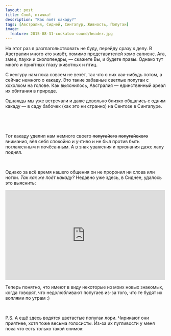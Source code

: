 ```yaml
---
layout: post
title: Спой, птичка!
description: "Как поёт какаду?"
tags: [Австралия, Сидней, Сингапур, Живность, Попугаи]
image:
  feature: 2015-08-31-cockatoo-sound/header.jpg
---
```


На этот раз я разглагольствовать не буду, перейду сразу к делу. В Австралии много кто живёт, помимо представителей хомо сапиенс. Ага, змеи, пауки и сколопендры, — скажете Вы, и будете правы. Однако тут много и приятных глазу животных и птиц.

С кенгуру нам пока совсем не везёт, так что о них как-нибудь потом, а сейчас немного о какаду. Это такие забавные светлые попугаи с хохолком на голове. Как выяснилось, Австралия — единственный ареал их обитания в природе.

<!--more-->

Однажды мы уже встречали и даже довольно близко общались с одним какаду — в саду бабочек (как это ни странно) на Сентозе в Сингапуре.

<figure class="half">    
    <a href="https://farm1.staticflickr.com/769/21033986525_146bd65b28_b.jpg"><img src="https://farm1.staticflickr.com/769/21033986525_146bd65b28_c.jpg" alt=""></a>    
    <a href="https://farm6.staticflickr.com/5675/21033967225_0a6b3a72f6_b.jpg"><img src="https://farm6.staticflickr.com/5675/21033967225_0a6b3a72f6_c.jpg" alt=""></a>
</figure>
<figure class="half">
    <a href="https://farm1.staticflickr.com/746/20412931363_4aca03567a_b.jpg"><img src="https://farm1.staticflickr.com/746/20412931363_4aca03567a_c.jpg" alt=""></a>
    <a href="https://farm1.staticflickr.com/673/21007776556_58f4a54b82_b.jpg"><img src="https://farm1.staticflickr.com/673/21007776556_58f4a54b82_c.jpg" alt=""></a>
</figure>

Тот какаду уделил нам немного своего ~~попугайего~~ ~~попугайского~~ внимания, вёл себя спокойно и учтиво и не был против быть поглаженным и почёсанным. А в знак уважения и признания даже лапу поднял.

<figure class="half">
    <a href="https://farm1.staticflickr.com/676/21024093482_3cfa739d82_b.jpg"><img src="https://farm1.staticflickr.com/676/21024093482_3cfa739d82_c.jpg" alt=""></a>
    <a href="https://farm1.staticflickr.com/606/20847238289_4b5d7d5749_b.jpg"><img src="https://farm1.staticflickr.com/606/20847238289_4b5d7d5749_c.jpg" alt=""></a>
</figure>

Однако за всё время нашего общения он не проронил ни слова или нотки. _Так как же поёт какаду?_ Недавно уже здесь, в Сиднее, удалось это выяснить:

<iframe src="https://player.vimeo.com/video/137746045" width="500" height="281" frameborder="0" webkitallowfullscreen mozallowfullscreen allowfullscreen></iframe>

Теперь понятно, что имеют в виду некоторые из моих новых знакомых, когда говорят, что недолюбливают попугаев из-за того, что те будят их воплями по утрам :)

<figure class="half">
    <a href="https://farm1.staticflickr.com/647/20847248999_8806748f5c_b.jpg"><img src="https://farm1.staticflickr.com/647/20847248999_8806748f5c_c.jpg" alt=""></a>
    <a href="https://farm6.staticflickr.com/5652/20412989273_728226a62d_b.jpg"><img src="https://farm6.staticflickr.com/5652/20412989273_728226a62d_c.jpg" alt=""></a>
</figure>

P.S. А ещё здесь водятся цветастые попугаи лори. Чирикают они приятнее, хотя тоже весьма голосисты. Из-за их пугливости у меня пока что есть только такой снимок:

<figure>
    <a href="https://farm1.staticflickr.com/601/21034081455_e785e1bc85_b.jpg"><img src="https://farm1.staticflickr.com/601/21034081455_e785e1bc85_c.jpg" alt=""></a>
</figure>